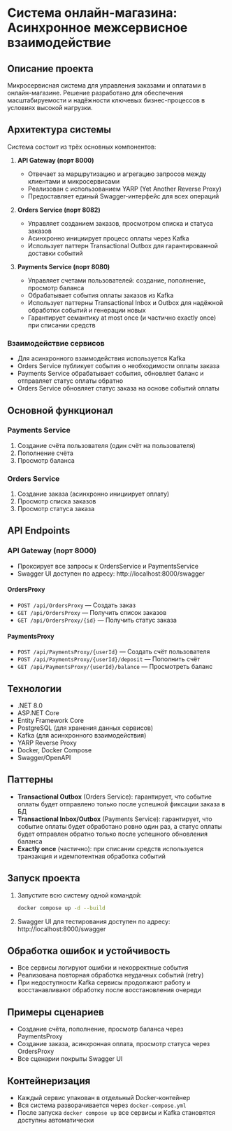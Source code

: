 # Система онлайн-магазина: Асинхронное межсервисное взаимодействие

## Описание проекта
Микросервисная система для управления заказами и оплатами в онлайн-магазине. Решение разработано для обеспечения масштабируемости и надёжности ключевых бизнес-процессов в условиях высокой нагрузки.

## Архитектура системы
Система состоит из трёх основных компонентов:

1. **API Gateway (порт 8000)**
   - Отвечает за маршрутизацию и агрегацию запросов между клиентами и микросервисами
   - Реализован с использованием YARP (Yet Another Reverse Proxy)
   - Предоставляет единый Swagger-интерфейс для всех операций

2. **Orders Service (порт 8082)**
   - Управляет созданием заказов, просмотром списка и статуса заказов
   - Асинхронно инициирует процесс оплаты через Kafka
   - Использует паттерн Transactional Outbox для гарантированной доставки событий

3. **Payments Service (порт 8080)**
   - Управляет счетами пользователей: создание, пополнение, просмотр баланса
   - Обрабатывает события оплаты заказов из Kafka
   - Использует паттерны Transactional Inbox и Outbox для надёжной обработки событий и генерации новых
   - Гарантирует семантику at most once (и частично exactly once) при списании средств

### Взаимодействие сервисов
- Для асинхронного взаимодействия используется Kafka
- Orders Service публикует события о необходимости оплаты заказа
- Payments Service обрабатывает события, обновляет баланс и отправляет статус оплаты обратно
- Orders Service обновляет статус заказа на основе событий оплаты

## Основной функционал
### Payments Service
1. Создание счёта пользователя (один счёт на пользователя)
2. Пополнение счёта
3. Просмотр баланса

### Orders Service
1. Создание заказа (асинхронно инициирует оплату)
2. Просмотр списка заказов
3. Просмотр статуса заказа

## API Endpoints

### API Gateway (порт 8000)
- Проксирует все запросы к OrdersService и PaymentsService
- Swagger UI доступен по адресу: http://localhost:8000/swagger

#### OrdersProxy
- `POST /api/OrdersProxy` — Создать заказ
- `GET /api/OrdersProxy` — Получить список заказов
- `GET /api/OrdersProxy/{id}` — Получить статус заказа

#### PaymentsProxy
- `POST /api/PaymentsProxy/{userId}` — Создать счёт пользователя
- `POST /api/PaymentsProxy/{userId}/deposit` — Пополнить счёт
- `GET /api/PaymentsProxy/{userId}/balance` — Просмотреть баланс

## Технологии
- .NET 8.0
- ASP.NET Core
- Entity Framework Core
- PostgreSQL (для хранения данных сервисов)
- Kafka (для асинхронного взаимодействия)
- YARP Reverse Proxy
- Docker, Docker Compose
- Swagger/OpenAPI

## Паттерны
- **Transactional Outbox** (Orders Service): гарантирует, что событие оплаты будет отправлено только после успешной фиксации заказа в БД
- **Transactional Inbox/Outbox** (Payments Service): гарантирует, что событие оплаты будет обработано ровно один раз, а статус оплаты будет отправлен обратно только после успешного обновления баланса
- **Exactly once** (частично): при списании средств используется транзакция и идемпотентная обработка событий

## Запуск проекта
1. Запустите всю систему одной командой:
   ```bash
   docker compose up -d --build
   ```
2. Swagger UI для тестирования доступен по адресу: http://localhost:8000/swagger

## Обработка ошибок и устойчивость
- Все сервисы логируют ошибки и некорректные события
- Реализована повторная обработка неудачных событий (retry)
- При недоступности Kafka сервисы продолжают работу и восстанавливают обработку после восстановления очереди

## Примеры сценариев
- Создание счёта, пополнение, просмотр баланса через PaymentsProxy
- Создание заказа, асинхронная оплата, просмотр статуса через OrdersProxy
- Все сценарии покрыты Swagger UI

## Контейнеризация
- Каждый сервис упакован в отдельный Docker-контейнер
- Вся система разворачивается через `docker-compose.yml`
- После запуска `docker compose up` все сервисы и Kafka становятся доступны автоматически 
